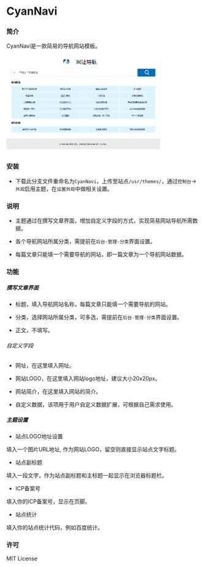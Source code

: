 # CyanNavi

### 简介

CyanNavi是一款简易的导航网站模板。

![CyanNavi预览图](./screenshot.png)

### 安装

- 下载此分支文件重命名为`CyanNavi`，上传至站点`/usr/themes/`，通过`控制台`->`外观`启用主题，在`设置外观`中做相关设置。

### 说明

- 主题通过在撰写文章界面，增加自定义字段的方式，实现简易网站导航所需数据。

- 各个导航网站所属分类，需提前在`后台-管理-分类`界面设置。

- 每篇文章只能填一个需要导航的网站，即一篇文章为一个导航网站数据。

### 功能

##### 撰写文章界面

- 标题，填入导航网站名称，每篇文章只能填一个需要导航的网站。

- 分类，选择网站所属分类，可多选，需提前在`后台-管理-分类`界面设置。

- 正文，不填写。

###### 自定义字段

- 网址，在这里填入网址。

- 网站LOGO，在这里填入网站logo地址，建议大小20x20px。

- 网站简介，在这里填入网站的简介。

- 自定义数据，该项用于用户自定义数据扩展，可根据自己需求使用。

##### 主题设置

- 站点LOGO地址设置

填入一个图片URL地址, 作为网站LOGO，留空则直接显示站点文字标题。

- 站点副标题

填入一段文字，作为站点副标题和主标题一起显示在浏览器标题栏。

- ICP备案号

填入你的ICP备案号，显示在页脚。

- 站点统计

填入你的站点统计代码，例如百度统计。



### 许可

MIT License